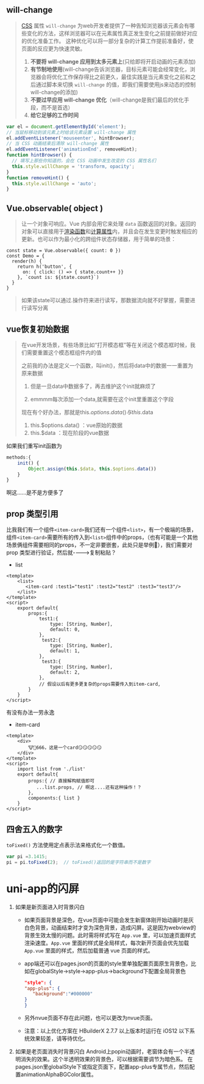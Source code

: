 ## will-change

> [CSS](https://developer.mozilla.org/zh-CN/docs/Web/CSS) 属性 `will-change` 为web开发者提供了一种告知浏览器该元素会有哪些变化的方法，这样浏览器可以在元素属性真正发生变化之前提前做好对应的优化准备工作。 这种优化可以将一部分复杂的计算工作提前准备好，使页面的反应更为快速灵敏。
>
> 1. **不要将 will-change 应用到太多元素上**(只给即将开启动画的元素添加)
> 2. **有节制地使用**(will-change告诉浏览器，目标元素可能会经常变化，浏览器会将优化工作保存得比之前更久，最佳实践是当元素变化之前和之后通过脚本来切换 `will-change` 的值，即我们需要使用js来动态的控制will-change的添加)
> 3. **不要过早应用 will-change 优化**（will-change是我们最后的优化手段，而不是首选）
> 4. **给它足够的工作时间**

```js
var el = document.getElementById('element');
// 当鼠标移动到该元素上时给该元素设置 will-change 属性
el.addEventListener('mouseenter', hintBrowser);
// 当 CSS 动画结束后清除 will-change 属性
el.addEventListener('animationEnd', removeHint);
function hintBrowser() {
  // 填写上那些你知道的，会在 CSS 动画中发生改变的 CSS 属性名们
  this.style.willChange = 'transform, opacity';
}
function removeHint() {
  this.style.willChange = 'auto';
}
```

## Vue.observable( object )

> 让一个对象可响应。Vue 内部会用它来处理 `data` 函数返回的对象。返回的对象可以直接用于[渲染函数](https://cn.vuejs.org/v2/guide/render-function.html)和[计算属性](https://cn.vuejs.org/v2/guide/computed.html)内，并且会在发生变更时触发相应的更新。也可以作为最小化的跨组件状态存储器，用于简单的场景：

```vue
const state = Vue.observable({ count: 0 })
const Demo = {
  render(h) {
    return h('button', {
      on: { click: () => { state.count++ }}
    }, `count is: ${state.count}`)
  }
}
```

> 如果该state可以通过.操作符来进行读写，那数据流向就不好掌握，需要进行读写分离

## vue恢复初始数据

> 在vue开发场景，有些场景比如“打开模态框”等在关闭这个模态框时候，我们需要重置这个模态框组件内的值
>
> 之前我的办法是定义一个函数，叫init()，然后将data中的数据一一重置为原来数据
>
>  1. 但是一旦data中数据多了，再去维护这个init就麻烦了
>
>  2. emmmm每次添加一个data,就需要在这个init里重置这个字段
>
> 现在有个好办法，那就是this.$options.data() 与this.$data 
>
> 	1. this.$options.data() ：vue原始的数据
> 	2. this.$data ：现在阶段的vue数据

如果我们重写init函数为

```js
methods:{
    init() {
        Object.assign(this.$data, this.$options.data())
    }
}
```

啊这......是不是方便多了

## prop 类型引用

比我我们有一个组件`<item-card>`我们还有一个组件`<list>`，有一个极端的场景，组件`<item-card>`需要所有的传入到`<list>`组件中的props，（也有可能是一个其他场景俩组件需要相同的props，不一定非要嵌套，此处只是举例🌰），我们需要对prop 类型进行验证，然后就---->复制粘贴？

* list

```vue
<template>
	<list>
       <item-card :test1="test1" :test2="test2" :test3="test3"/>
    </list>	
</template>
<script>
    export default{
        props:{
            test1:{
                type: [String, Number],
                default: 0,
            },
             test2:{
                type: [String, Number],
                default: 1,
            },
             test3:{
                type: [String, Number],
                default: 2,
            },
            // 假设以后有更多更复杂的props需要传入到item-card,
        }
    }
</script>
```

有没有办法一劳永逸

* item-card

```vue
<template>
	<div>
        🐮🍺666，这是一个card😏😏😏😏😏
    </div>
</template>
<script>
    import list from './list'
    export default{
        props:{ // 直接解构赋值即可
           ...list.props, // 啊这....还有这种操作！？
        },
        components:{ list }
    }
</script>
```

## 四舍五入的数字

`toFixed()` 方法使用定点表示法来格式化一个数值。

```js
var pi =3.1415;
pi = pi.toFixed(2);  // toFixed()返回的是字符串而不是数字
```

# uni-app的闪屏

1. 如果是新页面进入时背景闪白

   - 如果页面背景是深色，在vue页面中可能会发生新窗体刚开始动画时是灰白色背景，动画结束时才变为深色背景，造成闪屏。这是因为webview的背景生效太慢的问题。此时需将样式写在 `App.vue` 里，可以加速页面样式渲染速度。`App.vue` 里面的样式是全局样式，每次新开页面会优先加载 `App.vue` 里面的样式，然后加载普通 vue 页面的样式。

   - app端还可以在pages.json的页面的style里单独配置页面原生背景色，比如在globalStyle->style->app-plus->background下配置全局背景色

     ```json
     "style": {  
     "app-plus": {  
        "background":"#000000"
     }  
     }
     ```

   - 另外nvue页面不存在此问题，也可以更改为nvue页面。

   - 注意：以上优化方案在 HBuilderX 2.7.7 以上版本时运行在 iOS12 以下系统效果较差，请等待优化。

2. 如果是老页面消失时背景闪白 Android上popin动画时，老窗体会有一个半透明消失的效果。这个半透明效果的背景色，可以根据需要调节为暗色系。 在pages.json里globalStyle下或指定页面下，配置app-plus专属节点，然后配置animationAlphaBGColor属性。

